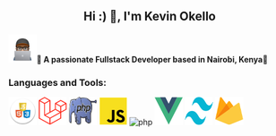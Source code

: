 

<h2 align="center">Hi :) 👋, I'm Kevin Okello</h2>
<h4 ><img src="29167041.png" alt="php" width="50" height="50"/>🌱 A passionate Fullstack Developer based in Nairobi, Kenya🎉</h4>
<h3 align="left">Languages and Tools:</h3>
<p align="left"> 
<a rel="noreferrer"> 
<img src="hcj.png" alt="php" width="50" height="50"/> 
</a> 
  <a rel="noreferrer"> 
<img src="laravel.png" alt="php" width="50" height="50"/> 
</a> 
  <a rel="noreferrer"> 
<img src="php.jpg" alt="php" width="50" height="50"/> 
</a> 
  <a rel="noreferrer"> 
<img src="jss.png" alt="php" width="50" height="50"/> 
</a> 
  <a rel="noreferrer"> 
<img src="https://d33wubrfki0l68.cloudfront.net/554c3b0e09cf167f0281fda839a5433f2040b349/ecfc9/img/header_logo.svg" alt="php" width="50" height="50"/> 
</a>   <a rel="noreferrer"> 
<img src="vue.svg" alt="php" width="50" height="50"/> 
</a>   <a rel="noreferrer"> 
<img src="tailwind.svg" alt="php" width="50" height="50"/> 
</a>   <a rel="noreferrer"> 
<img src="firebase.svg" alt="php" width="50" height="50"/> 
</a> 
</p>

